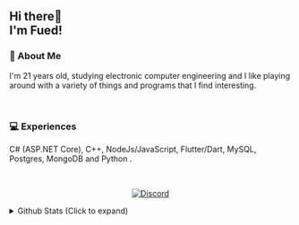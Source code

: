 <h2>
  <span>Hi there👋</span> <br>
  <span>I'm Fued!</span>
</h2>

<section>
  <h3>🌟 About Me</h3>
  <p>
    I'm 21 years old, studying electronic computer engineering and I like playing around with a variety of things and programs that I find interesting.
  </p>
</section>

<br>

<section>
  <h3>💻 Experiences</h3>
  <p>
    C# (ASP.NET Core), C++,  NodeJs/JavaScript, Flutter/Dart, MySQL, Postgres, MongoDB and Python .
    <br>
  </p>
</section>

<br>

<p align="center">
  <a href="https://discord.com/users/581633841584668694" target="_blank"><img alt="Discord" src="https://img.shields.io/static/v1?label=@&message=Moriarty&style=for-the-badge&logo=appveyor&color=7289DA&logo=Discord" /></a> <br>
<p/>

<details>
  <summary>Github Stats (Click to expand)</summary>
  <br>
  
  <div align="center">
    <span>Current: </br></span>
    <img align="top" alt="" src="https://komarev.com/ghpvc/?username=fuedgabriel&color=brightgreen&style=flat-square" />
    </br>
  </div>
</details>
